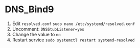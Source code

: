 # DNS_Bind9

1. Edit `resolved.conf`
   `sudo nano /etc/systemd/resolved.conf`
2. Uncomment: `DNSStubListener=yes`
3. Change the value to `no`
4. Restart service `sudo systemctl restart systemd-resolved`
